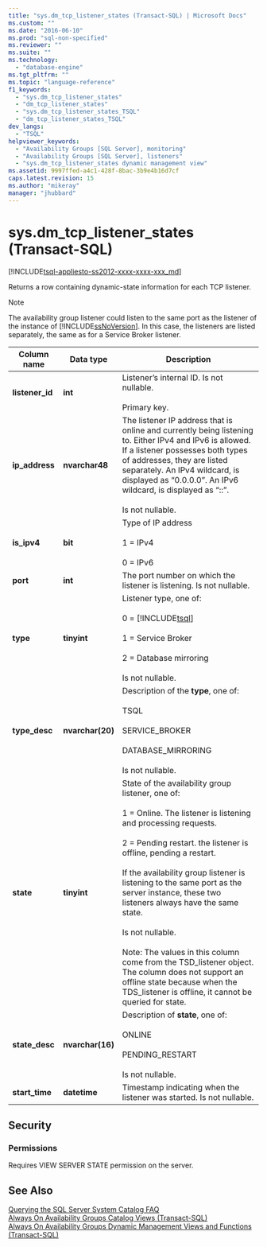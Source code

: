 ```yaml
---
title: "sys.dm_tcp_listener_states (Transact-SQL) | Microsoft Docs"
ms.custom: ""
ms.date: "2016-06-10"
ms.prod: "sql-non-specified"
ms.reviewer: ""
ms.suite: ""
ms.technology: 
  - "database-engine"
ms.tgt_pltfrm: ""
ms.topic: "language-reference"
f1_keywords: 
  - "sys.dm_tcp_listener_states"
  - "dm_tcp_listener_states"
  - "sys.dm_tcp_listener_states_TSQL"
  - "dm_tcp_listener_states_TSQL"
dev_langs: 
  - "TSQL"
helpviewer_keywords: 
  - "Availability Groups [SQL Server], monitoring"
  - "Availability Groups [SQL Server], listeners"
  - "sys.dm_tcp_listener_states dynamic management view"
ms.assetid: 9997ffed-a4c1-428f-8bac-3b9e4b16d7cf
caps.latest.revision: 15
ms.author: "mikeray"
manager: "jhubbard"
---
```

# sys.dm_tcp_listener_states (Transact-SQL)
[!INCLUDE[tsql-appliesto-ss2012-xxxx-xxxx-xxx_md](../../../integration-services/system/stored-procedures/includes/tsql-appliesto-ss2012-xxxx-xxxx-xxx-md.md)]

  Returns a row containing dynamic-state information for each TCP listener.  
  
> [!NOTE]
> The availability group listener could listen to the same port as the listener of the instance of [!INCLUDE[ssNoVersion](../../../advanced-analytics/r-services/includes/ssnoversion-md.md)]. In this case, the listeners are listed separately, the same as for a Service Broker listener.  
  
|Column name|Data type|Description|  
|-----------------|---------------|-----------------|  
|**listener_id**|**int**|Listener’s internal ID. Is not nullable.<br /><br /> Primary key.|  
|**ip_address**|**nvarchar48**|The listener IP address that is online and currently being listening to. Either IPv4 and IPv6 is allowed. If a listener possesses both types of addresses, they are listed separately. An IPv4 wildcard, is displayed as “0.0.0.0”. An IPv6 wildcard, is displayed as “::”.<br /><br /> Is not nullable.|  
|**is_ipv4**|**bit**|Type of IP address<br /><br /> 1 = IPv4<br /><br /> 0 = IPv6|  
|**port**|**int**|The port number on which the listener is listening. Is not nullable.|  
|**type**|**tinyint**|Listener type, one of:<br /><br /> 0 = [!INCLUDE[tsql](../../../advanced-analytics/r-services/includes/tsql-md.md)]<br /><br /> 1 = Service Broker<br /><br /> 2 = Database mirroring<br /><br /> Is not nullable.|  
|**type_desc**|**nvarchar(20)**|Description of the **type**, one of:<br /><br /> TSQL<br /><br /> SERVICE_BROKER<br /><br /> DATABASE_MIRRORING<br /><br /> Is not nullable.|  
|**state**|**tinyint**|State of the availability group listener, one of:<br /><br /> 1 = Online. The listener is listening and processing requests.<br /><br /> 2 = Pending restart. the listener is offline, pending a restart.<br /><br /> If the availability group listener is listening to the same port as the server instance, these two listeners always have the same state.<br /><br /> Is not nullable.<br /><br /> Note: The values in this column come from the TSD_listener object. The column does not support an offline state because when the TDS_listener is offline, it cannot be queried for state.|  
|**state_desc**|**nvarchar(16)**|Description of **state**, one of:<br /><br /> ONLINE<br /><br /> PENDING_RESTART<br /><br /> Is not nullable.|  
|**start_time**|**datetime**|Timestamp indicating when the listener was started. Is not nullable.|  
  
## Security  
  
### Permissions  
 Requires VIEW SERVER STATE permission on the server.  
  
## See Also  
 [Querying the SQL Server System Catalog FAQ](../../../relational-databases/reference/system-catalog-views/querying-the-sql-server-system-catalog-faq.md)   
 [Always On Availability Groups Catalog Views &#40;Transact-SQL&#41;](../../../relational-databases/reference/system-catalog-views/always-on-availability-groups-catalog-views-transact-sql.md)   
 [Always On Availability Groups Dynamic Management Views and Functions &#40;Transact-SQL&#41;](../../../relational-databases/reference/system-dynamic-management-views/always-on-availability-groups-dynamic-management-views-functions.md)  
  
  